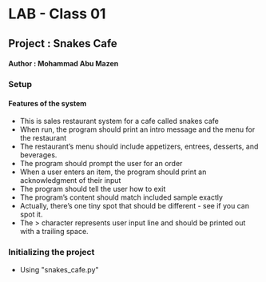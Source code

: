 # LAB - Class 01 
## Project : Snakes Cafe
#### Author : Mohammad Abu Mazen

### Setup
#### Features of the system
- This is sales restaurant system for a cafe called snakes cafe
- When run, the program should print an intro message and the menu for the restaurant
- The restaurant’s menu should include appetizers, entrees, desserts, and beverages.
- The program should prompt the user for an order
- When a user enters an item, the program should print an acknowledgment of their input
- The program should tell the user how to exit
- The program’s content should match included sample exactly
- Actually, there’s one tiny spot that should be different - see if you can spot it.
- The > character represents user input line and should be printed out with a trailing space.

### Initializing the project

- Using "snakes_cafe.py"